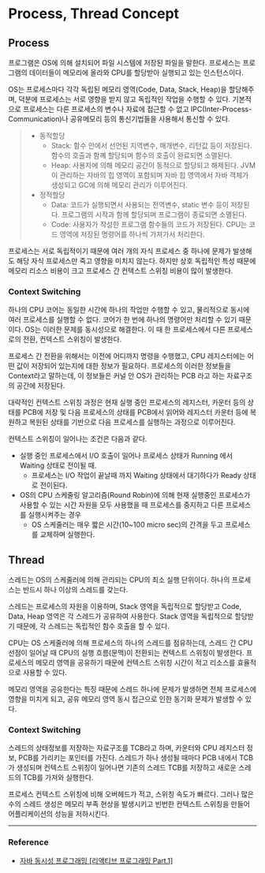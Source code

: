 # Process, Thread Concept

## Process
 
프로그램은 OS에 의해 설치되어 파일 시스템에 저장된 파일을 말한다. 프로세스는 프로그램의 데이터들이 메모리에 올라와 CPU를 할당받아 실행되고 있는 인스턴스이다.
  
OS는 프로세스마다 각각 독립된 메모리 영역(Code, Data, Stack, Heap)을 할당해주며, 덕분에 프로세스는 서로 영향을 받지 않고 독립적인 작업을 수행할 수 있다.
기본적으로 프로세스는 다른 프로세스의 변수나 자료에 접근할 수 없고 IPC(Inter-Process-Communication)나 공유메모리 등의 통신기법들을 사용해서 통신할 수 있다.

> - 동적할당
>   - Stack: 함수 안에서 선언된 지역변수, 매개변수, 리턴값 등이 저장된다. 함수의 호출과 함꼐 할당되며 함수의 호출이 완료되면 소멸된다.
>   - Heap: 사용자에 의해 메모리 공간이 동적으로 할당되고 해제된다. JVM이 관리하는 자바의 힙 영역이 포함되며 자바 힙 영역에서 자바 객체가 생성되고 GC에 의해 메모리 관리가 이루어진다.
> - 정적할당
>   - Data: 코드가 실행되면서 사용되는 전역변수, static 변수 등이 저장된다. 프로그램의 시작과 함께 할당되며 프로그램이 종료되면 소멸된다.
>   - Code: 사용자가 작성한 프로그램 함수들의 코드가 저장된다. CPU는 코드 영역에 저장된 명령어를 하나씩 가져가서 처리한다.

프로세스는 서로 독립적이기 때문에 여러 개의 자식 프로세스 중 하나에 문제가 발생해도 해당 자식 프로세스만 죽고 영향을 미치지 않는다. 하지만 상호 독립적인 특성 때문에 메모리 리소스 비용이 크고 프로세스 간 컨텍스트 스위칭 비용이 많이 발생한다.

### Context Switching

하나의 CPU 코어는 동일한 시간에 하나의 작업만 수행할 수 있고, 물리적으로 동시에 여러 프로세스를 실행할 수 없다. 코어가 한 번에 하나의 명령어만 처리할 수 있기 때문이다.
OS는 이러한 문제를 동시성으로 해결한다. 이 때 한 프로세스에서 다른 프로세스로의 전환, 컨텍스트 스위칭이 발생한다.
  
프로세스 간 전환을 위해서는 이전에 어디까지 명령을 수행했고, CPU 레지스터에는 어떤 값이 저장되어 있는지에 대한 정보가 필요하다.
프로세스의 이러한 정보들을 Context라고 말하는데, 이 정보들은 커널 안 OS가 관리하는 PCB 라고 하는 자료구조의 공간에 저장된다.

대략적인 컨텍스트 스위칭 과정은 현재 실행 중인 프로세스의 레지스터, 카운터 등의 상태를 PCB에 저장 및 다음 프로세스의 상태를 PCB에서 읽어와 레지스터 카운터 등에 복원하고 복원된 상태를 기반으로 다음 프로세스를 실행하는 과정으로 이루어진다.

컨텍스트 스위칭이 일어나는 조건은 다음과 같다.
- 실행 중인 프로세스에서 I/O 호출이 일어나 프로세스 상태가 Running 에서 Waiting 상태로 전이될 때.
  - 프로세스는 I/O 작업이 끝날때 까지 Waiting 상태에서 대기하다가 Ready 상태로 전이된다.
- OS의 CPU 스케줄링 알고리즘(Round Robin)에 의해 현재 실행중인 프로세스가 사용할 수 있는 시간 자원을 모두 사용했을 때 프로세스를 중지하고 다른 프로세스를 실행시켜주는 경우
  - OS 스케줄러는 매우 짧은 시간(10~100 micro sec)의 간격을 두고 프로세스를 교체하며 실행한다.

## Thread

스레드는 OS의 스케줄러에 의해 관리되는 CPU의 최소 실행 단위이다. 하나의 프로세스는 반드시 하나 이상의 스레드를 갖는다.
  
스레드는 프로세스의 자원을 이용하며, Stack 영역을 독립적으로 할당받고 Code, Data, Heap 영역은 각 스레드가 공유하여 사용한다.
Stack 영역을 독립적으로 할당받기 때문에, 각 스레드는 독립적인 함수 호출을 할 수 있다.
  
CPU는 OS 스케줄러에 의해 프로세스의 하나의 스레드를 점유하는데, 스레드 간 CPU 선점이 일어날 때 CPU의 실행 흐름(문맥)이 전환되는 컨텍스트 스위칭이 발생한다. 
프로세스의 메모리 영역을 공유하기 때문에 컨텍스트 스위칭 시간이 적고 리소스를 효율적으로 사용할 수 있다. 
  
메모리 영역을 공유한다는 특징 때문에 스레드 하나에 문제가 발생하면 전체 프로세스에 영향을 미치게 되고, 공유 메모리 영역 동시 접근으로 인한 동기화 문제가 발생할 수 있다.  

### Context Switching

스레드의 상태정보를 저장하는 자료구조를 TCB라고 하며, 카운터와 CPU 레지스터 정보, PCB를 가리키는 포인터를 가진다.
스레드가 하나 생성될 때마다 PCB 내에서 TCB가 생성되며 컨텍스트 스위칭이 일어나면 기존의 스레드 TCB를 저장하고 새로운 스레드의 TCB를 가져와 실행한다.
  
프로세스 컨텍스트 스위칭에 비해 오버헤드가 적고, 스위칭 속도가 빠르다. 그러나 많은 수의 스레드 생성은 메모리 부족 현상을 발생시키고 빈번한 컨텍스트 스위칭을 만들어 어플리케이션의 성능을 저하시킨다.

---

### Reference
- [자바 동시성 프로그래밍 \[리액티브 프로그래밍 Part.1\]](https://www.inflearn.com/course/%EC%9E%90%EB%B0%94-%EB%8F%99%EC%8B%9C%EC%84%B1-%ED%94%84%EB%A1%9C%EA%B7%B8%EB%9E%98%EB%B0%8D-%EB%A6%AC%EC%95%A1%ED%8B%B0%EB%B8%8C-part1/dashboard)
